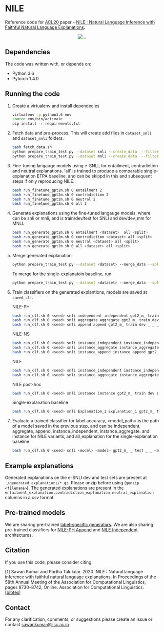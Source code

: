 # NILE
Reference code for [ACL20](http://acl2019.org/) paper -  [NILE : Natural Language Inference with Faithful Natural Language Explanations](https://www.aclweb.org/anthology/2020.acl-main.771/).

<p align="center">
  <img align="center" src="https://github.com/SawanKumar28/nile/blob/master/images/architecture.jpg" alt="...">
</p>

## Dependencies
The code was written with, or depends on:
* Python 3.6
* Pytorch 1.4.0

## Running the code
1. Create a virtualenv and install dependecies
      ```bash
      virtualenv -p python3.6 env
      source env/bin/activate
      pip install -r requirements.txt
      ``` 
1. Fetch data and pre-process. This will create add files in ```dataset_snli``` and ```dataset_mnli``` folders.
      ```bash
      bash fetch_data.sh  
      python prepare_train_test.py --dataset snli --create_data  --filter_repetitions
      python prepare_train_test.py --dataset mnli --create_data  --filter_repetitions
      ```        
1. Fine-tuning langauge models using e-SNLI, for entailment, contradiction and neutral explanations. 'all' is trained to produce a comparable single-explanation ETPA baseline, and can be skippd in this and subsequent steps if only reproducing NILE.
      ```bash
      bash run_finetune_gpt2m.sh 0 entailment 2
      bash run_finetune_gpt2m.sh 0 contradiction 2
      bash run_finetune_gpt2m.sh 0 neutral 2
      bash run_finetune_gpt2m.sh 0 all 2
      ```
1. Generate explanations using the fine-tuned langauge models, where <dataset> can be snli or mnli, and <split> is train/dev/test for SNLI and dev/dev_mm for MNLI.
    ```bash
    bash run_generate_gpt2m.sh 0 entailment <dataset>  all <split>
    bash run_generate_gpt2m.sh 0 contradiction <dataset> all <split>
    bash run_generate_gpt2m.sh 0 neutral <dataset> all <split>
    bash run_generate_gpt2m.sh 0 all <dataset> all <split>
    ```
1. Merge generated explanation
    ```bash
    python prepare_train_test.py --dataset <dataset> --merge_data --split <split> --input_prefix gpt2_m_
    ```
  
    To merge for the single-explanatoin baseline, run
    ```bash
    python prepare_train_test.py --dataset <dataset> --merge_data --split <split> --input_prefix gpt2_m_  --merge_single
    ```
1. Train classifiers on the generated explantions, models are saved at ```saved_clf```.

      NILE-PH
      ```bash
      bash run_clf.sh 0 <seed> snli independent independent gpt2_m_ train dev _ _ _
      bash run_clf.sh 0 <seed> snli aggregate aggregate gpt2_m_ train dev _ _ _
      bash run_clf.sh 0 <seed> snli append append gpt2_m_ train dev _ _ _
      ```   
      NILE-NS
      ```bash
      bash run_clf.sh 0 <seed> snli instance_independent instance_independent gpt2_m_ train dev _ _ _
      bash run_clf.sh 0 <seed> snli instance_aggregate instance_aggregate gpt2_m_ train dev _ _ _
      bash run_clf.sh 0 <seed> snli instance_append instance_append gpt2_m_ train dev _ _ _
      ```
      NILE
      ```bash
      bash run_clf.sh 0 <seed> snli instance_independent instance_independent gpt2_m_ train dev sample _ _
      bash run_clf.sh 0 <seed> snli instance_aggregate instance_aggregate gpt2_m_ train dev sample _ _
      ```   
      NILE post-hoc
      ```bash
      bash run_clf.sh 0 <seed> snli instance instance gpt2_m_ train dev sample _ _
      ```       
      Single-explanation baseline
      ```bash
      bash run_clf.sh 0 <seed> snli Explanation_1 Explanation_1 gpt2_m_ train dev sample _ _
      ```  
1. Evaluate a trained classifier for label accuracy, <model_path> is the path of a model saved in the previous step, and <model> can be independent, aggregate, append, instance_independent, instance_aggregate, and instance for NILE variants, and all_explanation for the single-explanation baseline
      ```bash
      bash run_clf.sh 0 <seed> snli <model> <model> gpt2_m_ _ test _ _ <model_path>
      ```

## Example explanations
Generated explanations on the e-SNLI dev and test sets are present at ```./generated_explanations/*.gz```. Please unzip before using (```gunzip <filename>```).
The generated explanations are present in the ```entailment_explanation,contradiction_explanation,neutral_explanation``` columns in a csv format.

## Pre-trained models
We are sharing pre-trained [label-specific generators](https://drive.google.com/file/d/1lZZYbAwZ8kphY8lp0bVSOQ841c683uUc/view?usp=sharing).
We are also sharing pre-trained classifiers for [NILE-PH Append](https://drive.google.com/file/d/1DacGNNiPvUC6lYk9jzq44QlR5uNAOPss/view?usp=sharing) and [NILE Independent](https://drive.google.com/file/d/10xcnzWTyg1dgX8hldAsnGn52Oqocvqon/view?usp=sharing) architectures.

## Citation
If you use this code, please consider citing:

[1] Sawan Kumar and Partha Talukdar. 2020. NILE : Natural language inference with faithful natural language explanations. In Proceedings of the 58th Annual Meeting of the Association for Computational Linguistics, pages 8730–8742, Online. Association for Computational Linguistics.
[[bibtex](https://www.aclweb.org/anthology/2020.acl-main.771.bib)]
 
## Contact
For any clarification, comments, or suggestions please create an issue or contact sawankumar@iisc.ac.in
